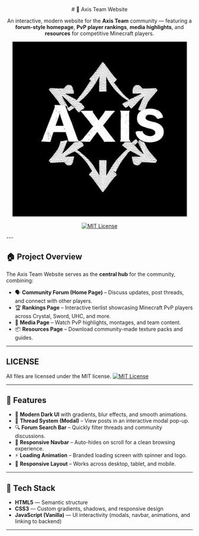 <div align="center">
# 🧭 Axis Team Website

An interactive, modern website for the **Axis Team** community — featuring a **forum-style homepage**, **PvP player rankings**, **media highlights**, and **resources** for competitive Minecraft players.

<a href="https://im-apo.github.io/StellarTiers/">
  <img src="logo.png" alt="Axis">
</a>

[![MIT License](https://img.shields.io/github/license/PurpurMC/Purpur?&logo=github)](LICENSE)

</div>
---

## 🏠 Project Overview

The Axis Team Website serves as the **central hub** for the community, combining:
- 🗣️ **Community Forum (Home Page)** – Discuss updates, post threads, and connect with other players.  
- 🏆 **Rankings Page** – Interactive tierlist showcasing Minecraft PvP players across Crystal, Sword, UHC, and more.  
- 🎥 **Media Page** – Watch PvP highlights, montages, and team content.  
- 📦 **Resources Page** – Download community-made texture packs and guides.

---
## LICENSE

All files are licensed under the MIT license.
[![MIT License](https://img.shields.io/github/license/PurpurMC/Purpur?&logo=github)](LICENSE)

---

## 🚀 Features

- 🎨 **Modern Dark UI** with gradients, blur effects, and smooth animations.  
- 💬 **Thread System (Modal)** – View posts in an interactive modal pop-up.  
- 🔍 **Forum Search Bar** – Quickly filter threads and community discussions.  
- 🧭 **Responsive Navbar** – Auto-hides on scroll for a clean browsing experience.  
- ⚡ **Loading Animation** – Branded loading screen with spinner and logo.  
- 📱 **Responsive Layout** – Works across desktop, tablet, and mobile.  

---

## 🧩 Tech Stack

- **HTML5** — Semantic structure  
- **CSS3** — Custom gradients, shadows, and responsive design  
- **JavaScript (Vanilla)** — UI interactivity (modals, navbar, animations, and linking to backend)  

---




